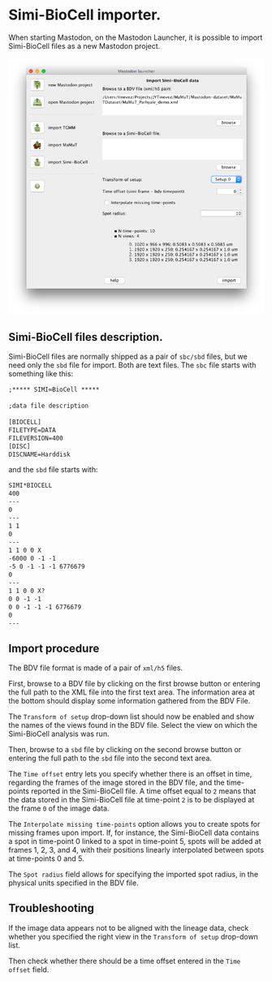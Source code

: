 # Simi-BioCell importer.

When starting Mastodon, on the Mastodon Launcher, it is possible to import Simi-BioCell files as a new Mastodon project.

![Simi-BioCell importer panel](img/Mastodon_LauncherGUI_ImportSimi.png)

## Simi-BioCell files description.

Simi-BioCell files are normally shipped as a pair of `sbc/sbd` files, but we need only the `sbd` file for import. Both
are text files. The `sbc` file starts with something like this:

```
;***** SIMI∞BioCell *****

;data file description

[BIOCELL]
FILETYPE=DATA
FILEVERSION=400
[DISC]
DISCNAME=Harddisk
```

and the `sbd` file starts with:

```
SIMI*BIOCELL
400
---
0
---
1 1
0
---
1 1 0 0 X
-6000 0 -1 -1
-5 0 -1 -1 -1 6776679
0
---
1 1 0 0 X?
0 0 -1 -1
0 0 -1 -1 -1 6776679
0
---
```

## Import procedure

The BDV file format is made of a pair of `xml/h5` files.

First, browse to a BDV file by clicking on the first browse button or entering the full path to the XML file into the
first text area. The information area at the bottom should display some information gathered from the BDV File.

The `Transform of setup` drop-down list should now be enabled and show the names of the views found in the BDV file.
Select the view on which the Simi-BioCell analysis was run.

Then, browse to a `sbd` file by clicking on the second browse button or entering the full path to the `sbd` file into
the
second text area.

The `Time offset` entry lets you specify whether there is an offset in time, regarding the frames of the image stored in
the BDV file, and the time-points reported in the Simi-BioCell file. A time offset equal to `2` means that the data
stored in the Simi-BioCell file at time-point `2` is to be displayed at the frame `0` of the image data.

The `Interpolate missing time-points` option allows you to create spots for missing frames upon import. If, for
instance, the Simi-BioCell data contains a spot in time-point 0 linked to a spot in time-point 5, spots will be added at
frames 1, 2, 3, and 4, with their positions linearly interpolated between spots at time-points 0 and 5.

The `Spot radius` field allows for specifying the imported spot radius, in the physical units specified in the BDV file.

## Troubleshooting

If the image data appears not to be aligned with the lineage data, check whether you specified the right view in the
`Transform of setup` drop-down list.

Then check whether there should be a time offset entered in the `Time offset` field.
